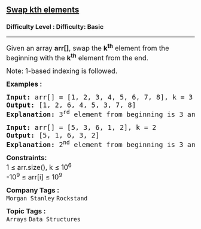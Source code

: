 <h2><a href="https://www.geeksforgeeks.org/problems/swap-kth-elements5500/1?page=3&category=Arrays,Sorting,Matrix,Greedy,two-pointer-algorithm,sliding-window,prefix-sum&sortBy=difficulty">Swap kth elements</a></h2><h3>Difficulty Level : Difficulty: Basic</h3><hr><div class="problems_problem_content__Xm_eO"><p><span style="font-size: 18px;">Given an array <strong>arr[]</strong>, swap the <strong>k<sup>th</sup></strong> element from the beginning with the <strong>k<sup>th</sup></strong> element from the end.</span></p>
<p><span style="font-size: 18px;">Note: 1-based indexing is followed.</span></p>
<p><span style="font-size: 18px;"><strong>Examples :</strong></span></p>
<pre><span style="font-size: 18px;"><strong>Input: </strong>arr[] = [1, 2, 3, 4, 5, 6, 7, 8], k = 3
<strong>Output: </strong>[1, 2, 6, 4, 5, 3, 7, 8]
<strong>Explanation: </strong></span><span style="font-size: 18px;">3<sup>rd</sup> element from beginning is 3 and 3rd element from end is 6, so we replace 3 &amp; 6.</span></pre>
<pre><span style="font-size: 18px;"><strong>Input: </strong>arr[] = [5, 3, 6, 1, 2], k = 2
<strong>Output:</strong> [5, 1, 6, 3, 2]
<strong>Explanation: </strong>2<sup>nd</sup> element from beginning is 3 and from end is 1.
</span></pre>
<p><span style="font-size: 18px;"><strong>Constraints:</strong><br>1 ≤ arr.size(), k ≤ 10<sup>6</sup><br>-10<sup>9</sup> ≤ arr[i] ≤ 10<sup>9</sup></span></p></div><p><span style=font-size:18px><strong>Company Tags : </strong><br><code>Morgan Stanley</code>&nbsp;<code>Rockstand</code>&nbsp;<br><p><span style=font-size:18px><strong>Topic Tags : </strong><br><code>Arrays</code>&nbsp;<code>Data Structures</code>&nbsp;